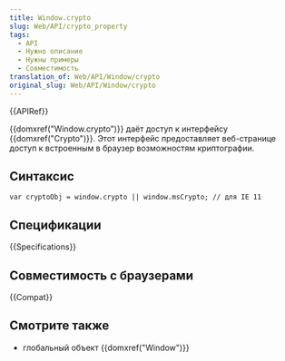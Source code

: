 ```yaml
---
title: Window.crypto
slug: Web/API/crypto_property
tags:
  - API
  - Нужно описание
  - Нужны примеры
  - Совместимость
translation_of: Web/API/Window/crypto
original_slug: Web/API/Window/crypto
---
```


{{APIRef}}

{{domxref("Window.crypto")}} даёт доступ к интерфейсу {{domxref("Crypto")}}. Этот интерфейс предоставляет веб-странице доступ к встроенным в браузер возможностям криптографии.

## Синтаксис

```
var cryptoObj = window.crypto || window.msCrypto; // для IE 11
```

## Спецификации

{{Specifications}}

## Совместимость с браузерами

{{Compat}}

## Смотрите также

- глобальный объект {{domxref("Window")}}
